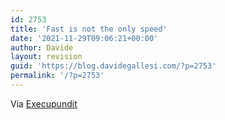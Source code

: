 ```yaml
---
id: 2753
title: 'Fast is not the only speed'
date: '2021-11-29T09:06:21+00:00'
author: Davide
layout: revision
guid: 'https://blog.davidegallesi.com/?p=2753'
permalink: '/?p=2753'
---
```


Via [Execupundit](http://www.execupundit.com/2019/02/when-slow-is-more.html)